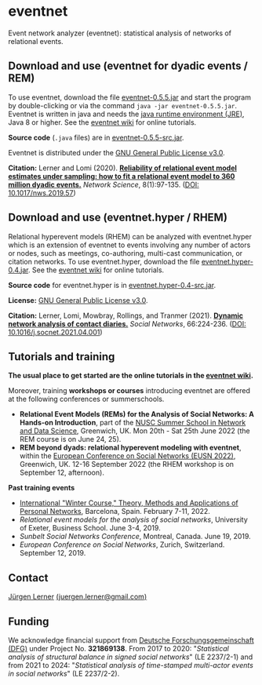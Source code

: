 # eventnet
Event network analyzer (eventnet): statistical analysis of networks of relational events.

## Download and use (eventnet for dyadic events / REM)
To use eventnet, download the file [eventnet-0.5.5.jar](https://github.com/juergenlerner/eventnet/raw/master/jars/eventnet-0.5.5.jar) and start the program by double-clicking or via the command `java -jar eventnet-0.5.5.jar`. Eventnet is written in java and needs the <a href="http://www.oracle.com/technetwork/java/javase/downloads/index.html">java runtime environment (JRE)</a>, Java 8 or higher. See the [eventnet wiki](https://github.com/juergenlerner/eventnet/wiki) for online tutorials.

**Source code** (```.java``` files) are in [eventnet-0.5.5-src.jar](https://github.com/juergenlerner/eventnet/raw/master/jars/eventnet-0.5.5-src.jar).

Eventnet is distributed under the [GNU General Public License v3.0](https://github.com/juergenlerner/eventnet/blob/master/LICENSE).

**Citation:** Lerner and Lomi (2020). [**Reliability of relational event model estimates under sampling: how to fit a relational event model to 360 million dyadic events.**](https://doi.org/10.1017/nws.2019.57) _Network Science_, 8(1):97-135. ([DOI: 10.1017/nws.2019.57](https://doi.org/10.1017/nws.2019.57))

## Download and use (eventnet.hyper / RHEM)
Relational hyperevent models (RHEM) can be analyzed with eventnet.hyper which is an extension of eventnet to events involving any number of actors or nodes, such as meetings, co-authoring, multi-cast communication, or citation networks. To use eventnet.hyper, download the file [eventnet.hyper-0.4.jar](https://github.com/juergenlerner/eventnet/raw/master/jars/eventnet.hyper-0.4.jar). See the [eventnet wiki](https://github.com/juergenlerner/eventnet/wiki) for online tutorials.

**Source code** for eventnet.hyper is in [eventnet.hyper-0.4-src.jar](https://github.com/juergenlerner/eventnet/raw/master/jars/eventnet.hyper-0.4-src.jar).

**License:** [GNU General Public License v3.0](https://github.com/juergenlerner/eventnet/blob/master/LICENSE).

**Citation:** Lerner, Lomi, Mowbray, Rollings, and Tranmer (2021). [**Dynamic network analysis of contact diaries.**](https://doi.org/10.1016/j.socnet.2021.04.001) _Social Networks_, 66:224-236. ([DOI: 10.1016/j.socnet.2021.04.001](https://doi.org/10.1016/j.socnet.2021.04.001))

## Tutorials and training 
**The usual place to get started are the online tutorials in the [eventnet wiki](https://github.com/juergenlerner/eventnet/wiki).**

Moreover, training **workshops or courses** introducing eventnet are offered at the following conferences or summerschools.
* **Relational Event Models (REMs) for the Analysis of Social Networks: A Hands-on Introduction**, part of the [NUSC Summer School in Network and Data Science](https://www.gre.ac.uk/bus/events/nusc), Greenwich, UK. Mon 20th - Sat 25th June 2022 (the REM course is on June 24, 25).
* **REM beyond dyads: relational hyperevent modeling with eventnet**, within the [European Conference on Social Networks (EUSN 2022)](https://eusn2022.org/), Greenwich, UK. 12-16 September 2022 (the RHEM workshop is on September 12, afternoon).

**Past training events** 

* [International "Winter Course," Theory, Methods and Applications of Personal Networks](https://sway.office.com/1TpXMhGqKa7fTsAC), Barcelona, Spain. February 7-11, 2022.
* _Relational event models for the analysis of social networks_, University of Exeter, Business School. June 3-4, 2019.
* _Sunbelt Social Networks Conference_, Montreal, Canada. June 19, 2019.
* _European Conference on Social Networks_, Zurich, Switzerland. September 12, 2019.

## Contact
[J&uuml;rgen Lerner](https://github.com/juergenlerner) [(juergen.lerner@gmail.com)](mailto:juergen.lerner@gmail.com)

## Funding
We acknowledge financial support from [Deutsche Forschungsgemeinschaft (DFG)](http://www.dfg.de/en/) under Project No. **321869138**. From 2017 to 2020: "_Statistical analysis of structural balance in signed social networks_" (LE 2237/2-1) and from 2021 to 2024: "_Statistical analysis of time-stamped multi-actor events in social networks_" (LE 2237/2-2).
